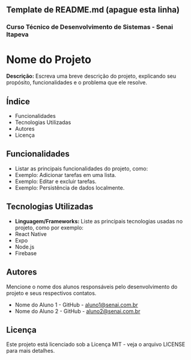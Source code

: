 ## Template de README.md (apague esta linha)
### Curso Técnico de Desenvolvimento de Sistemas - Senai Itapeva
# Nome do Projeto
**Descrição:**
Escreva uma breve descrição do projeto, explicando seu propósito, funcionalidades e o problema que ele resolve.
## Índice
- Funcionalidades
- Tecnologias Utilizadas
- Autores
- Licença
## Funcionalidades
- Listar as principais funcionalidades do projeto, como:
 - Exemplo: Adicionar tarefas em uma lista.
 - Exemplo: Editar e excluir tarefas.
 - Exemplo: Persistência de dados localmente.
## Tecnologias Utilizadas
- **Linguagem/Frameworks:**
 Liste as principais tecnologias usadas no projeto, como por exemplo:
 - React Native
 - Expo
 - Node.js
 - Firebase
## Autores
Mencione o nome dos alunos responsáveis pelo desenvolvimento do projeto e seus respectivos contatos.
- Nome do Aluno 1 - GitHub - aluno1@senai.com.br
- Nome do Aluno 2 - GitHub - aluno2@senai.com.br
## Licença
Este projeto está licenciado sob a Licença MIT - veja o arquivo LICENSE para mais detalhes.
